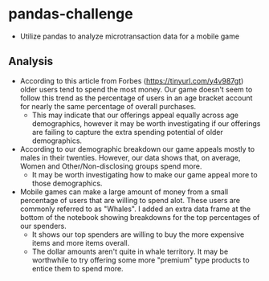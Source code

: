 # pandas-challenge
* Utilize pandas to analyze microtransaction data for a mobile game

## Analysis
* According to this article from Forbes (https://tinyurl.com/y4v987gt) older users tend to spend the most money. Our game doesn't seem to follow this trend as the percentage of users in an age bracket account for nearly the same percentage of overall purchases.
  * This may indicate that our offerings appeal equally across age demographics, however it may be worth investigating if our offerings are failing to capture the extra spending potential of older demographics.
* According to our demographic breakdown our game appeals mostly to males in their twenties. However, our data shows that, on average, Women and Other/Non-disclosing groups spend more. 
  * It may be worth investigating how to make our game appeal more to those demographics.
* Mobile games can make a large amount of money from a small percentage of users that are willing to spend alot. These users are commonly referred to as "Whales". I added an extra data frame at the bottom of the notebook showing breakdowns for the top percentages of our spenders. 
  * It shows our top spenders are willing to buy the more expensive items and more items overall.
  * The dollar amounts aren't quite in whale territory. It may be worthwhile to try offering some more "premium" type products to entice them to spend more.
